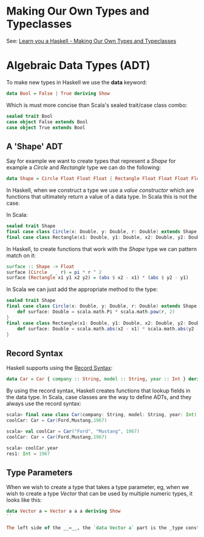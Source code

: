 # Making Our Own Types and Typeclasses
See: [Learn you a Haskell - Making Our Own Types and Typeclasses](http://learnyouahaskell.com/making-our-own-types-and-typeclasses)

# Algebraic Data Types (ADT)
To make new types in Haskell we use the __data__ keyword:

```haskell
data Bool = False | True deriving Show
```

Which is must more concise than Scala's sealed trait/case class combo:

```scala
sealed trait Bool
case object False extends Bool
case object True extends Bool
```

## A 'Shape' ADT
Say for example we want to create types that represent a  _Shape_ for example a _Circle_ and _Rectangle_ type we can do the following:

```haskell
data Shape = Circle Float Float Float | Rectangle Float Float Float Float deriving Show
```

In Haskell, when we construct a type we use a _value constructor_ which are functions that ultimately return a value of a data type. In Scala this is not the case. 

In Scala:

```scala
sealed trait Shape
final case class Circle(x: Double, y: Double, r: Double) extends Shape
final case class Rectangle(x1: Double, y1: Double, x2: Double, y2: Double) extends Shape
```

In Haskell, to create functions that work with the _Shape_ type we can pattern match on it:

```haskell
surface :: Shape -> Float
surface (Circle _ _ r) = pi * r ^ 2
surface (Rectangle x1 y1 x2 y2) = (abs $ x2 - x1) * (abs $ y2 - y1)
```
 
In Scala we can just add the appropriate method to the type:

```scala
sealed trait Shape
final case class Circle(x: Double, y: Double, r: Double) extends Shape {
    def surface: Double = scala.math.Pi * scala.math.pow(r, 2)
}
final case class Rectangle(x1: Double, y1: Double, x2: Double, y2: Double) extends Shape {
    def surface: Double = scala.math.abs(x2 - x1) * scala.math.abs(y2 - y1)
}
```

## Record Syntax
Haskell supports using the [Record Syntax](http://learnyouahaskell.com/making-our-own-types-and-typeclasses#record-syntax): 

```haskell
data Car = Car { company :: String, model :: String, year :: Int } deriving Show
```

By using the record syntax, Haskell creates functions that lookup fields in the data type. In Scala, case classes are the way to define ADTs, and they always use the record syntax:

```scala
scala> final case class Car(company: String, model: String, year: Int)
coolCar: Car = Car(Ford,Mustang,1967)

scala> val coolCar = Car("Ford", "Mustang", 1967)
coolCar: Car = Car(Ford,Mustang,1967)

scala> coolCar.year
res1: Int = 1967
``` 

## Type Parameters
When we wish to create a type that takes a type parameter, eg, when we wish to create a type _Vector_ that can be used by multiple numeric types, it looks like this:

```haskell
data Vector a = Vector a a a deriving Show
``

The left side of the __=__, the `data Vector a` part is the _type constructor_. The right side of the __=__, the `Vector a a a deriving Show` part is the _value constructor_. 

